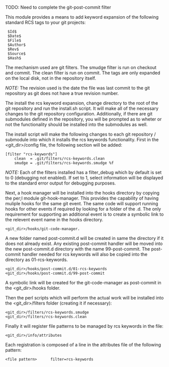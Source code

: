 
TODO:  Need to complete the git-post-commit filter

This module provides a means to add keyword expansion of the following
standard RCS tags to your git projects:

	 $Id$
	 $Date$
	 $File$
	 $Author$
	 $Rev$
	 $Source$
	 $Hash$

The mechanism used are git filters.  The smudge filter is run on checkout and commit.
The clean filter is run on commit.  The tags are only expanded on the local disk,
not in the repository itself.

*NOTE:* The revision used is the date the file was last commit to the git repository as
        git does not have a true revision number.

The install the rcs keyword expansion, change directory to the root of the git
repository and run the install.sh script.  It will make all of the necessary changes
to the git repository configuration.  Additionally, if there are git submodules
defined in the repository, you will be prompted as to wheter or not the functionality
should be installed into the submodules as well.

The install script will make the following changes to each git repository / submodule
into which it installs the rcs keywords functionality.  First in the <git_dir>/config
file, the following section will be added:

	[filter "rcs-keywords"]
		clean  = .git/filters/rcs-keywords.clean
		smudge = .git/filters/rcs-keywords.smudge %f

*NOTE:* Each of the filters installed has a filter_debug which by default is set to
        0 (debugging not enabled).  If set to 1, select information will be displayed
        to the standard error output for debugging purposes.

Next, a hook manager will be installed into the hooks directory by copying the per;l
module git-hook-manager.  This provides the capability of having muliple hooks for the
same git event. The same code will support running hooks for other events if required
by looking for a folder of the <event name>.d. The only requirement for supporting an
additional event is to create a symbolic link to the relevent event name in the hooks
directory.

	<git_dir>/hooks/git-code-manager.

A new folder named post-commit.d will be created in same the directory if it does not
already exist.  Any existing post-commit handler will be moved into the new
post-commit.d directory with the name 99-post-commit.  The post-commit handler needed
for rcs keywords will also be copied into the directory as 01-rcs-keywords.

	<git_dir>/hooks/post-commit.d/01-rcs-keywords
	<git_dir>/hooks/post-commit.d/99-post-commit

A symbolic link will be created for the git-code-manager as post-commit in the
<git_dir>/hooks folder.

Then the perl scripts which will perform the actual work will be installed into the
<git_dir>/filters folder (creating it if necessary):

    <git_dir>/filters/rcs-keywords.smudge
    <git_dir>/filters/rcs-keywords.clean

Finally it will register file patterns to be managed by rcs keywords in the file:

	<git_dir>/info/attributes

Each registration is composed of a line in the attributes file of the following pattern:

	<file pattern>		filter=rcs-keywords
